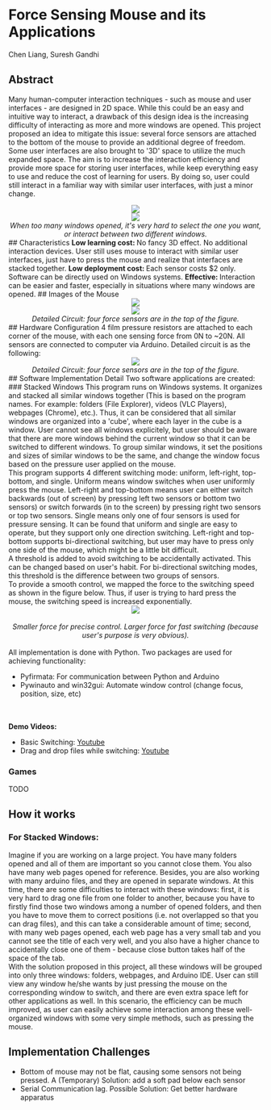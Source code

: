 # Force Sensing Mouse and its Applications
Chen Liang, Suresh Gandhi
## Abstract
Many human-computer interaction techniques - such as mouse and user interfaces - are designed in 2D space. While this could be an easy and intuitive way to interact, a drawback of this design idea is the increasing difficulty of interacting as more and more windows are opened. This project proposed an idea to mitigate this issue: several force sensors are attached to the bottom of the mouse to provide an additional degree of freedom. Some user interfaces are also brought to '3D' space to utilize the much expanded space. The aim is to increase the interaction efficiency and provide more space for storing user interfaces, while keep everything easy to use and reduce the cost of learning for users. By doing so, user could still interact in a familiar way with similar user interfaces, with just a minor change.
<div style="text-align:center">
  <img src="https://liangch0505.github.io/images/c667_Motivation1.png" />
</div>
<div style="text-align:center">
  <img src="https://liangch0505.github.io/images/c667_Motivation2.png" /><br>
  <i>When too many windows opened, it's very hard to select the one you want, or interact between two different windows.</i>
</div>
## Characteristics
<b>Low learning cost: </b>  No fancy 3D effect. No additional interaction devices. User still uses mouse to interact with similar user interfaces, just have to press the mouse and realize that interfaces are stacked together.
<b>Low deployment cost: </b> Each sensor costs $2 only. Software can be directly used on Windows systems.
<b>Effective: </b> Interaction can be easier and faster, especially in situations where many windows are opened.
## Images of the Mouse
<div style="text-align:center">
  <img src="https://liangch0505.github.io/images/c667_Mouse1.jpg" /><br>
  <img src="https://liangch0505.github.io/images/c667_Mouse2.jpg" /><br>
  <i>Detailed Circuit: four force sensors are in the top of the figure.</i>
</div>
## Hardware Configuration
4 film pressure resistors are attached to each corner of the mouse, with each one sensing force from 0N to ~20N. All sensors are connected to computer via Arduino. Detailed circuit is as the following:
<div style="text-align:center">
  <img src="https://liangch0505.github.io/images/c667_Circuit.png" /><br>
  <i>Detailed Circuit: four force sensors are in the top of the figure.</i>
</div>
## Software Implementation Detail
Two software applications are created:
### Stacked Windows
This program runs on Windows systems. It organizes and stacked all similar windows together (This is based on the program names. For example: folders (File Explorer), videos (VLC Players), webpages (Chrome), etc.). Thus, it can be considered that all similar windows are organized into a 'cube', where each layer in the cube is a window. User cannot see all windows explicitely, but user should be aware that there are more windows behind the current window so that it can be switched to different windows. To group similar windows, it set the positions and sizes of similar windows to be the same, and change the window focus based on the pressure user applied on the mouse.<br>
This program supports 4 different switching mode: uniform, left-right, top-bottom, and single. Uniform means window switches when user uniformly press the mouse. Left-right and top-bottom means user can either switch backwards (out of screen) by pressing left two sensors or bottom two sensors) or switch forwards (in to the screen) by pressing right two sensors or top two sensors. Single means only one of four sensors is used for pressure sensing. It can be found that uniform and single are easy to operate, but they support only one direction switching. Left-right and top-bottom supports bi-directional switching, but user may have to press only one side of the mouse, which might be a little bit difficult.<br>
A threshold is added to avoid switching to be accidentally activated. This can be changed based on user's habit. For bi-directional switching modes, this threshold is the difference between two groups of sensors.<br>
To provide a smooth control, we mapped the force to the switching speed as shown in the figure below. Thus, if user is trying to hard press the mouse, the switching speed is increased exponentially.<br>
<div style="text-align:center">
  <img src="https://liangch0505.github.io/images/c667_Software_StackedWindows_SwitchingSpeed.png" /><br><br>
  <i>Smaller force for precise control. Larger force for fast switching (because user's purpose is very obvious).</i>
</div>
<br>
All implementation is done with Python. Two packages are used for achieving functionality:

* Pyfirmata: For communication between Python and Arduino
* Pywinauto and win32gui: Automate window control (change focus, position, size, etc)

<br><br>
<b>Demo Videos:</b>

* Basic Switching: [Youtube](https://www.youtube.com/watch?v=yk7EaKMPcWo)
* Drag and drop files while switching: [Youtube](https://www.youtube.com/watch?v=7OA2kFTEiaA)

### Games
TODO
## How it works
### For Stacked Windows:
Imagine if you are working on a large project. You have many folders opened and all of them are important so you cannot close them. You also have many web pages opened for reference. Besides, you are also working with many arduino files, and they are opened in separate windows. At this time, there are some difficulties to interact with these windows: first, it is very hard to drag one file from one folder to another, because you have to firstly find those two windows among a number of opened folders, and then you have to move them to correct positions (i.e. not overlapped so that you can drag files), and this can take a considerable amount of time; second, with many web pages opened, each web page has a very small tab and you cannot see the title of each very well, and you also have a higher chance to accidentally close one of them - because close button takes half of the space of the tab. <br>
With the solution proposed in this project, all these windows will be grouped into only three windows: folders, webpages, and Arduino IDE. User can still view any window he/she wants by just pressing the mouse on the corresponding window to switch, and there are even extra space left for other applications as well. In this scenario, the efficiency can be much improved, as user can easily achieve some interaction among these well-organized windows with some very simple methods, such as pressing the mouse.
## Implementation Challenges

* Bottom of mouse may not be flat, causing some sensors not being pressed. A (Temporary) Solution: add a soft pad below each sensor
* Serial Communication lag. Possible Solution: Get better hardware apparatus
